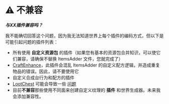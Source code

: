 # ⚠ 不兼容

_**与XX插件兼容吗？**_

我不能确切回答这个问题，因为我无法知道世界上每个插件的编码方式，但以下是可能引起问题的插件列表：

* 所有使用 **自定义资源包** 的插件（如果您有基本的资源包合并知识，可以使它们兼容，请确保不替换 ItemsAdder 文件，您就完成了）
* [CraftEnhance](https://www.spigotmc.org/resources/custom-recipes-and-crafting-craftenhance.65058/)，此插件会混乱 ItemsAdder 的自定义配方逻辑，并造成重复物品的错误。因此，请不要使用它
* 自定义合成台行为和配方的插件
* [LootChest](https://www.spigotmc.org/resources/lootchest.61564/) 可能会导致一些 [问题](https://github.com/LoneDev6/ItemsAdder/issues/15#issuecomment-512990849)
* 目前**不兼容**那些使用不同面来创建自定义纹理的 **插件** 和世界生成器。未来我会添加兼容性。
